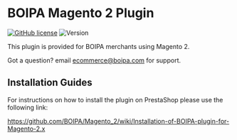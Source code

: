 # BOIPA Magento 2 Plugin
[![GitHub license](https://img.shields.io/github/license/BOIPA/Magento_2)](https://github.com/BOIPA/Magento_2/blob/master/LICENSE)
![Version](https://img.shields.io/badge/version-1.1.0-informational)

This plugin is provided for BOIPA merchants using Magento 2. 

Got a question? email ecommerce@boipa.com for support.

## Installation Guides
For instructions on how to install the plugin on PrestaShop please use the following link:

https://github.com/BOIPA/Magento_2/wiki/Installation-of-BOIPA-plugin-for-Magento-2.x

